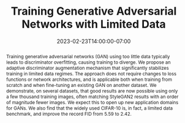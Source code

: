 ---
# Documentation: https://wowchemy.com/docs/managing-content/

title: "Training Generative Adversarial Networks with Limited Data"
event: EMIL Spring'23 Seminars
event_url:
location: Online (Zoom)
address:
  street:
  city:
  region:
  postcode:
  country:
summary: Training GANs require large amount of data. If tried with small datasets, the discriminator often times overfit producing meaningless feedback to the generator. One solution to training GANs with smaller dta could be using adaptive data augmentation.
abstract: Training generative adversarial networks (GAN) using too little data typically leads to discriminator overfitting, causing training to diverge. We propose an adaptive discriminator augmentation mechanism that significantly stabilizes training in limited data regimes. The approach does not require changes to loss functions or network architectures, and is applicable both when training from scratch and when fine-tuning an existing GAN on another dataset. We demonstrate, on several datasets, that good results are now possible using only a few thousand training images, often matching StyleGAN2 results with an order of magnitude fewer images. We expect this to open up new application domains for GANs. We also find that the widely used CIFAR-10 is, in fact, a limited data benchmark, and improve the record FID from 5.59 to 2.42.

# Talk start and end times.
#   End time can optionally be hidden by prefixing the line with `#`.
date: 2023-02-23T14:00:00-07:00
date_end: 2023-02-23T14:40:00-07:00
all_day: false

# Schedule page publish date (NOT event date).
publishDate: 2023-02-23T18:50:20-07:00

authors: [asiful-arefeen]
tags: []

# Is this a featured event? (true/false)
featured: false

# Featured image
# To use, add an image named `featured.jpg/png` to your page's folder. 
# Focal points: Smart, Center, TopLeft, Top, TopRight, Left, Right, BottomLeft, Bottom, BottomRight.
image:
  caption: ""
  focal_point: ""
  preview_only: false

# Custom links (optional).
#   Uncomment and edit lines below to show custom links.
# links:
# - name: Follow
#   url: https://twitter.com
#   icon_pack: fab
#   icon: twitter

# Optional filename of your slides within your event's folder or a URL.
url_slides: ADA.pptx

url_code:
url_pdf: "https://arxiv.org/abs/2006.06676"
url_video:

# Markdown Slides (optional).
#   Associate this event with Markdown slides.
#   Simply enter your slide deck's filename without extension.
#   E.g. `slides = "example-slides"` references `content/slides/example-slides.md`.
#   Otherwise, set `slides = ""`.
slides: ""

# Projects (optional).
#   Associate this post with one or more of your projects.
#   Simply enter your project's folder or file name without extension.
#   E.g. `projects = ["internal-project"]` references `content/project/deep-learning/index.md`.
#   Otherwise, set `projects = []`.
projects: []
---
